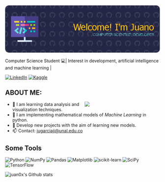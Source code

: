 ![Banner presentación](github-header-image.png)

Computer Science Student 💻|
Interest in development, artificial intelligence and machine learning |

[![LinkedIn](https://img.shields.io/badge/linkedin-%230077B5.svg?style=for-the-badge&logo=linkedin&logoColor=white)](https://www.linkedin.com/in/jgarciaji)
[![Kaggle](https://img.shields.io/badge/Kaggle-035a7d?style=for-the-badge&logo=kaggle&logoColor=white)](https://www.kaggle.com/jgarciaji)

## ABOUT ME:
<img align= "right" src = "https://media.giphy.com/media/jPcVwQH98cgSaOXMNb/giphy.gif?cid=790b76118a9gu2oohwwa9ztsrs2xmozp1qmuufy19ik46cf0&ep=v1_gifs_search&rid=giphy.gif&ct=g" width = "245" >



- 🌱 I am learning data analysis and visualization techniques.
- 🔭 I am implementing mathematical models of *Machine Learning* in python.
- 🤔 Develop new projects with the aim of learning new models.
- 📫 Contact: jugarciaji@unal.edu.co

## Some Tools
![Python](https://img.shields.io/badge/python-3670A0?style=for-the-badge&logo=python&logoColor=ffdd54)
![NumPy](https://img.shields.io/badge/numpy-%23013243.svg?style=for-the-badge&logo=numpy&logoColor=white)
![Pandas](https://img.shields.io/badge/pandas-%23150458.svg?style=for-the-badge&logo=pandas&logoColor=white)
![Matplotlib](https://img.shields.io/badge/Matplotlib-%23ffffff.svg?style=for-the-badge&logo=Matplotlib&logoColor=black)
![scikit-learn](https://img.shields.io/badge/scikit--learn-%23F7931E.svg?style=for-the-badge&logo=scikit-learn&logoColor=white)
![SciPy](https://img.shields.io/badge/SciPy-%230C55A5.svg?style=for-the-badge&logo=scipy&logoColor=%white)
![TensorFlow](https://img.shields.io/badge/TensorFlow-%23FF6F00.svg?style=for-the-badge&logo=TensorFlow&logoColor=white)

![juan0x's Github stats](https://github-readme-stats.vercel.app/appi?username=juan0x&show_icons=true&theme=transparent)
